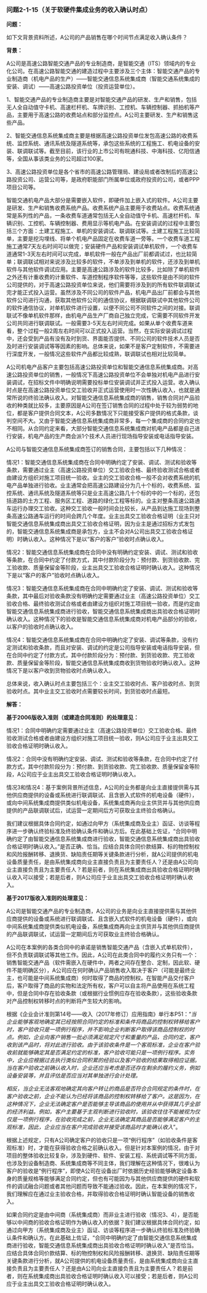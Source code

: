 ### 问题2-1-15（关于软硬件集成业务的收入确认时点）

**问题：**

如下文背景资料所述，A公司的产品销售在哪个时间节点满足收入确认条件？

**背景：**

A公司是高速公路智能交通产品的专业制造商，是智能交通（ITS）领域内的专业化公司。在高速公路智能交通的建造过程中主要涉及三个主体：智能交通产品的专业制造商（机电产品的生产）——智能交通信息系统集成商（智能交通系统集成的安装、调试）——高速公路投资单位（投资运营单位）。

1、智能交通产品的专业制造商主要是对智能交通产品的研发、生产和销售，包括无人全自动值守卡机、高速栏杆机、车牌识别、工控机、车辆控制器、抓拍机等产品，主要用于高速公路的收费站点和部分监控点。A公司主要研发、生产和销售这些产品。

2、智能交通信息系统集成商主要是根据高速公路投资单位发包高速公路的收费系统、监控系统、通讯系统及隧道系统等，承包这些系统的工程施工、机电设备的安装、联调联试等。截至目前，该行业的上市公司有皖通科技、中海科技、亿阳信通等，全国从事该类业务的公司超过100家。

3、高速公路投资单位是各个省市的高速公路管理局、建设局或者改制后的高速公路投资公司、运营公司等，是政府职能部门所属单位或政府投资的公司，或者PPP项目公司等。

智能交通机电产品大部分是需要嵌入软件，即硬件加上嵌入式的软件。A公司主要是研发、生产和销售收费系统产品。收费系统产品主要用于收费站点。收费系统通常是系列性的产品，一条收费车道通常包括无人全自动值守卡机、高速栏杆机、车辆识别、工控机、车辆控制器、费用显示等机电产品。在安装调试的过程中主要包括三个方面：土建工程施工、单机的安装调试、联调联试等。土建工程施工比较简单，主要是挖沟埋线、将单个机电产品固定在收费车道一旁等。一个收费车道工程施工通常7天左右时间可以做完；安装硬件产品和安装调试单机软件，一个收费车道通常1-3天左右时间可以完成，单机软件一般在产品出厂前都调试过，也比较简单；联调联试相对来说涉及比较多的软件，不单涉及到单机的软件，还涉及到单机软件与其他软件调试应用。主要是高速公路涉及的软件比较多，比如除了单机软件之外还有计重收费的计重软件、车道控制程序软件等等，这些软件是由不同的软件公司提供的，对于高速公路投资单位来说，他们需要将涉及到的所有软件联调联试完才能正式投入运营。虽然涉及不同公司的软件产品，机电产品出厂前都会与其他软件公司进行沟通，获取其他软件公司的通信协议，根据联调联试中其他软件公司的软件通信协议，对单机软件进行设置，以便不同公司不同软件之间的对接。联调联试不像单机软件那样，由机电产品生产厂商自己独立完成，它需要不同软件开发公司共同进行联调联试。一般需要3-5天左右时间完成。如果从单个收费车道来看，整个过程一般2周左右时间可以正式投入运营。当然，在实际安装调试过程中，还会受到产品有没有及时到货、界面能否提供、不同公司的软件技术人员是否及时进行安装调试等等因素的影响。总体来说，如果不是客户定制软件，不需要进行深度开发，一般情况这些软件产品都比较成熟，联调联试也相对比较简单。

A公司机电产品客户主要包括高速公路投资单位和智能交通信息系统集成商。对高速公路投资单位的销售，一般情况下高速公路投资单位不会单独对机电产品进行安装调试，在招标文件中明确说明需要投标单位安装调试并正式投入运营。收入确认时点是在高速公路投资单位交工验收并正式运营使用时一次性确认收入，也就是通常所说的终验法确认收入。对智能交通信息系统集成商的销售，销售合同对产品验收的种类就比较多，主要原因是A公司在签订销售合同的过程中处于较为弱势的地位，都是客户提供合同文本，A公司多数情况下只能接受客户提供的格式条款，谈判空间不大。又由于智能交通信息系统集成商非常多，每一个集成商的合同约定也不相同。从合同约定来看，大部分智能交通信息系统集成商对机电产品都是自己进行安装，机电产品的生产商会派1个技术人员进行现场指导安装或电话指导安装。

A公司与智能交通信息系统集成商签订的销售合同，主要包括以下几种情况：

情况1：智能交通信息系统集成商在合同中明确约定了安装、调试、测试和验收等条款，需要通过业主（高速公路投资单位）交工验收合格、最终验收测试合格或者由建设方组织对施工项目统一验收。业主的交工验收合格一般不会对收费系统的机电产品单独进行验收。业主通常会把高速公路建设分为几十个标的，收费系统、监控系统、通讯系统及隧道系统等只是业主高速公路几十个标的中的一个标的，还包括道路的土方工程、服务区工程、道路的绿化工程等标的。业主对整条高速公路通车运行办理交工验收。这种交工验收一般时间会比较长，从产品到达施工现场到整条高速公路通车运行的时间会跨几个年度。业主出具交工验收合格证明（业主只对智能交通信息系统集成商出具交工验收合格证明，因为业主是通过招标方式发包的，智能交通信息系统集成商是承包方，业主不会对A公司出具交工验收合格证明）时确认收入。这种情况下是以“客户的客户”验收时点确认收入。

情况2：智能交通信息系统集成商在合同中没有明确约定安装、调试、测试和验收等条款，在合同中约定了付款方式，其中付款阶段分为：预付款、到货验收款、完工验收款、质量保留金等阶段，业主出具交工验收合格证明时确认收入。这种情况下是以“客户的客户”验收时点确认收入。

情况3：智能交通信息系统集成商在合同中明确约定了安装、调试、测试和验收等条款，其中最后对验收条款没有明确约定需要通过业主（高速公路投资单位）交工验收合格、最终验收测试合格或者由建设方组织对施工项目统一验收，而是约定由智能交通信息系统集成商进行验收，智能交通信息系统集成商出具验收合格证明时确认收入。这种情况下的验收是智能交通信息系统集成商对机电产品部分的验收，以客户的验收时点确认收入。

情况4：智能交通信息系统集成商在合同中明确约定了安装、调试等条款，没有约定测试和验收条款，而且对安装、调试的约定是公司指导安装或电话指导安装，但在合同中约定了付款方式，其中付款阶段分为：预付款、到货验收款、完工验收款、质量保留金等阶段，智能交通信息系统集成商收到货物验收时确认收入。这种情况下是以客户收到货物验收时点确认收入。

总体来说，收入确认时点主要包括三个：业主交工验收时点、客户验收时点、到货验收时点。其中业主交工验收时点需要较长时间，到货验收时点最短。

**解答：**

**基于2006版收入准则（或建造合同准则）的处理意见：**

情况1：合同中明确约定需要通过业主（高速公路投资单位）交工验收合格、最终验收测试合格或者由建设方组织对施工项目统一验收，则A公司应于业主出具交工验收合格证明时确认收入。

情况2：合同中没有明确约定安装、调试、测试和验收等条款，在合同中约定了付款方式，其中付款阶段分为：预付款、到货验收款、完工验收款、质量保留金等阶段，A公司应于业主出具交工验收合格证明时确认收入。

情况3和情况4：基于案例背景所述信息，A公司的业务都是向业主直接提供需与其他供应商提供的设备或系统进行联调联试、且含嵌入式软件的机电设备（硬件），或向中间系统集成商提供类似机电设备，系统集成商再向业主供货并与其他供应商提供的产品联调联试后，试运营一定期间后方可获取业主终验合格确认。

我们建议根据具体合同约定，如通过向甲方（系统集成商及业主）函证、访谈等程序进一步确认终验标准及终验确认条件和确认方后。在此基础上佐证，“合同中明确约定了由智能交通信息系统集成商进行验收，智能交通信息系统集成商出具验收合格证明时确认收入。”是否正确、恰当。应结合具体合同价款结算、标的物控制权和风险报酬转移、退换货、缺陷责任期等关键条款进行分析，就A公司提供的机电设备质量责任，是由系统集成商向业主直接负责且为主要责任人？还是由A公司向业主直接负责且为主要责任人？若是前者，则在系统集成商出具验收合格证明时确认收入可以接受；若是后者，则A公司应于业主出具交工验收合格证明时确认收入。

**基于2017版收入准则的处理意见：**

A公司是智能交通产品的专业制造商，A公司的业务是向业主直接提供需与其他供应商提供的设备或系统进行联调联试、且含嵌入式软件的机电设备（硬件），或向中间系统集成商提供类似机电设备，系统集成商再向业主供货并与其他供应商提供的产品联调联试，试运营一定期间后方可获取业主终验合格确认。

A公司在本案例的各类合同中的承诺是销售智能交通产品（含嵌入式单机软件），但不负责联调联试等其他工作。因此，A公司在此类合同中的履约义务只有一个：销售智能交通产品（软件需嵌入在硬件中，两者之间存在整合、定制，因此软、硬件不能明确区分），A公司应在何时确认产品销售收入取决于客户（可能是最终业主，也可能是中间系统集成商）何时取得了商品的控制权。在智能产品交付客户后，客户取得了商品的实物和法定所有权，客户可以自主将产品使用在系统工程中，但是合同中存在验收条款（或根据行业惯例应存在验收条款），这些验收条款对产品控制权转移时点的判断将产生较大的影响。

根据《企业会计准则第14号——收入（2017年修订）应用指南》单行本P51：“*当企业能够客观地确定其已经按照合同约定的标准和条件将商品的控制权转移给客户时，客户验收只是一项例行程序，并不影响企业判断客户取得该商品控制权的时点。例如，企业向客户销售一批必须满足规定尺寸和重量的产品，合同约定，客户收到该产品时，将对此进行验收。由于该验收条件是一个客观标准，企业在客户验收前就能够确定其是否满足约定的标准，客户验收可能只是一项例行程序。实务中，企业应根据过去执行类似合同积累的经验以及客户验收的结果取得相应证据。当在客户验收之前确认收入时，企业还应当考虑是否还存在剩余的履约义务，例如设备安装等，并且评估是否应当对其单独进行会计处理。*

*相反，当企业无法客观地确定其向客户转让的商品是否符合合同规定的条件时，在客户验收之前，企业不能认为已经将该商品的控制权转移给了客户。这是因为，在这种情况下，企业无法确定客户是否能够主导该商品的使用并从中获得其几乎全部的经济利益。例如，客户主要基于主观判断进行验收时，该验收往往不能被视为仅仅是一项例行程序，在验收完成之前，企业无法确定其商品是否能够满足客户的主观标准，因此，企业应当在客户完成验收并接受该商品时才能确认收入*”。

根据上述规定，只有A公司确定客户的验收只是一项“例行程序”（如验收条件是客观标准）时，才能在获得验收合格之前确认收入。但是针对本案例的情况，由于对项目的整体验收比较复杂，涉及到硬件、软件、安装工程、系统调试等不同方面，也涉及到设备制造商、系统集成商等不同主体，我们理解在这种情况下，很难认为客户的验收是“例行程序”，即使A公司在设备出厂时依据历史经验能够确定设备本身的质量规格等能够满足合同约定，但也有可能因为与其他供应商提供的硬件和软件的调试融合问题或者其他问题而导致不能通过验收。因此，在本案例的情况下，我们理解应在通过业主验收合格，并取得验收合格证明时确认智能设备的销售收入。

如果合同约定是由中间商（系统集成商）而非业主进行验收（情况3、4），是否能够以中间商的验收合格证明作为确认收入的依据？我们建议根据具体合同约定，如通过向甲方（系统集成商及业主）函证、访谈等程序进一步确认终验标准及终验确认条件和确认方。在此基础上佐证，“合同中明确约定了由智能交通信息系统集成商进行验收，智能交通信息系统集成商出具验收合格证明时确认收入”是否恰当。应结合具体合同价款结算、标的物控制权和风险报酬转移、退换货、缺陷责任期等关键条款进行分析，就A公司提供的机电设备质量责任，是由系统集成商向业主直接负责且为主要责任人？还是由A公司向业主直接负责且为主要责任人？若是前者，则在系统集成商出具验收合格证明时确认收入可以接受；若是后者，则A公司应于业主出具交工验收合格证明时确认收入。